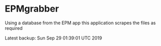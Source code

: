 # EPMgrabber
Using a database from the EPM app this application scrapes the files as required


Latest backup: Sun Sep 29 01:39:01 UTC 2019
